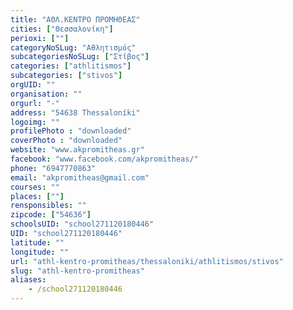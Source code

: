 ```yaml
---
title: "ΑΘΛ.ΚΕΝΤΡΟ ΠΡΟΜΗΘΕΑΣ"
cities: ["Θεσσαλονίκη"]
perioxi: [""]
categoryNoSLug: "Αθλητισμός"
subcategoriesNoSLug: ["Στίβος"]
categories: ["athlitismos"]
subcategories: ["stivos"]
orgUID: ""
organisation: ""
orgurl: "-"
address: "54638 Thessaloníki"
logoimg: ""
profilePhoto : "downloaded"
coverPhoto : "downloaded"
website: "www.akpromitheas.gr"
facebook: "www.facebook.com/akpromitheas/"
phone: "6947770863"
email: "akpromitheas@gmail.com"
courses: ""
places: [""]
rensponsibles: ""
zipcode: ["54636"]
schoolsUID: "school271120180446"
UID: "school271120180446"
latitude: ""
longitude: ""
url: "athl-kentro-promitheas/thessaloniki/athlitismos/stivos"
slug: "athl-kentro-promitheas"
aliases:
    - /school271120180446
---
```





